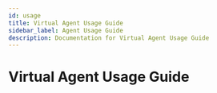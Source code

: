 ```yaml
---
id: usage
title: Virtual Agent Usage Guide
sidebar_label: Agent Usage Guide
description: Documentation for Virtual Agent Usage Guide
---
```


# Virtual Agent Usage Guide
